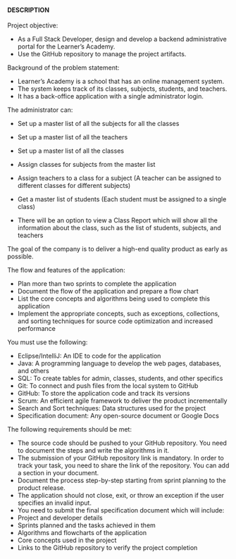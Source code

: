 #### DESCRIPTION

Project objective: 

* As a Full Stack Developer, design and develop a backend administrative portal for the Learner’s Academy. 
* Use the GitHub repository to manage the project artifacts. 

 

Background of the problem statement:

* Learner’s Academy is a school that has an online management system. 
* The system keeps track of its classes, subjects, students, and teachers. 
* It has a back-office application with a single administrator login.

 

The administrator can:

* Set up a master list of all the subjects for all the classes
* Set up a master list of all the teachers
* Set up a master list of all the classes
* Assign classes for subjects from the master list
* Assign teachers to a class for a subject (A teacher can be assigned to different classes for different subjects)
* Get a master list of students (Each student must be assigned to a single class)
     

* There will be an option to view a Class Report which will show all the information about the class, such as the list of students, subjects, and teachers
     
The goal of the company is to deliver a high-end quality product as early as possible. 

 

The flow and features of the application: 

* Plan more than two sprints to complete the application
* Document the flow of the application and prepare a flow chart 
* List the core concepts and algorithms being used to complete this application
* Implement the appropriate concepts, such as exceptions, collections, and sorting techniques for source code optimization and increased performance 


You must use the following: 

* Eclipse/IntelliJ: An IDE to code for the application 
* Java: A programming language to develop the web pages, databases, and others
* SQL: To create tables for admin, classes, students, and other specifics
* Git: To connect and push files from the local system to GitHub 
* GitHub: To store the application code and track its versions 
* Scrum: An efficient agile framework to deliver the product incrementally 
* Search and Sort techniques: Data structures used for the project 
* Specification document: Any open-source document or Google Docs 

 

The following requirements should be met: 

* The source code should be pushed to your GitHub repository. You need to document the steps and write the algorithms in it.
* The submission of your GitHub repository link is mandatory. In order to track your task, you need to share the link of the repository. You can add a section in your document. 
* Document the process step-by-step starting from sprint planning to the product release. 
* The application should not close, exit, or throw an exception if the user specifies an invalid input.
* You need to submit the final specification document which will include: 
* Project and developer details 
* Sprints planned and the tasks achieved in them 
* Algorithms and flowcharts of the application 
* Core concepts used in the project 
* Links to the GitHub repository to verify the project completion  
